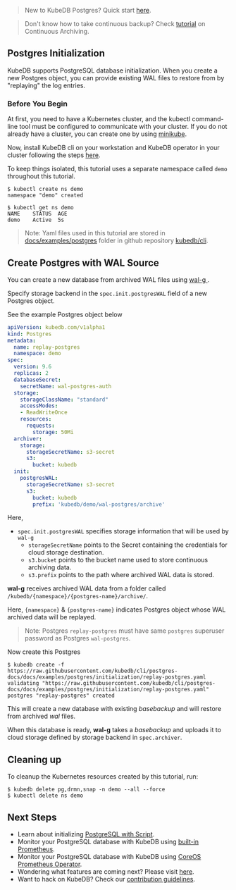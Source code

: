 > New to KubeDB Postgres?  Quick start [here](/docs/guides/postgres/quickstart/quickstart.md).

> Don't know how to take continuous backup?  Check [tutorial](/docs/guides/postgres/snapshot/continuous_archiving.md) on Continuous Archiving.

## Postgres Initialization

KubeDB supports PostgreSQL database initialization. When you create a new Postgres object, you can provide existing WAL files to restore from by "replaying" the log entries.

### Before You Begin

At first, you need to have a Kubernetes cluster, and the kubectl command-line tool must be configured to communicate with your cluster.
If you do not already have a cluster, you can create one by using [minikube](https://github.com/kubernetes/minikube).

Now, install KubeDB cli on your workstation and KubeDB operator in your cluster following the steps [here](/docs/setup/install.md).

To keep things isolated, this tutorial uses a separate namespace called `demo` throughout this tutorial.

```console
$ kubectl create ns demo
namespace "demo" created

$ kubectl get ns demo
NAME    STATUS  AGE
demo    Active  5s
```

> Note: Yaml files used in this tutorial are stored in [docs/examples/postgres](https://github.com/kubedb/cli/tree/postgres-docs/docs/examples/postgres) folder in github repository [kubedb/cli](https://github.com/kubedb/cli).


## Create Postgres with WAL Source

You can create a new database from archived WAL files using [wal-g ](https://github.com/wal-g/wal-g).

Specify storage backend in the `spec.init.postgresWAL` field of a new Postgres object.

See the example Postgres object below

```yaml
apiVersion: kubedb.com/v1alpha1
kind: Postgres
metadata:
  name: replay-postgres
  namespace: demo
spec:
  version: 9.6
  replicas: 2
  databaseSecret:
    secretName: wal-postgres-auth
  storage:
    storageClassName: "standard"
    accessModes:
    - ReadWriteOnce
    resources:
      requests:
        storage: 50Mi
  archiver:
    storage:
      storageSecretName: s3-secret
      s3:
        bucket: kubedb
  init:
    postgresWAL:
      storageSecretName: s3-secret
      s3:
        bucket: kubedb
        prefix: 'kubedb/demo/wal-postgres/archive'
```

Here,

- `spec.init.postgresWAL` specifies storage information that will be used by `wal-g`
	- `storageSecretName` points to the Secret containing the credentials for cloud storage destination.
	- `s3.bucket` points to the bucket name used to store continuous archiving data.
	- `s3.prefix` points to the path where archived WAL data is stored.

**wal-g** receives archived WAL data from a folder called `/kubedb/{namespace}/{postgres-name}/archive/`.

Here, `{namespace}` & `{postgres-name}` indicates Postgres object whose WAL archived data will be replayed.

> Note: Postgres `replay-postgres` must have same `postgres` superuser password as Postgres `wal-postgres`.

[//]: # (Describe authentication part. This should match with existing one)

Now create this Postgres

```console
$ kubedb create -f https://raw.githubusercontent.com/kubedb/cli/postgres-docs/docs/examples/postgres/initialization/replay-postgres.yaml
validating "https://raw.githubusercontent.com/kubedb/cli/postgres-docs/docs/examples/postgres/initialization/replay-postgres.yaml"
postgres "replay-postgres" created
```
This will create a new database with existing _basebackup_ and will restore from archived _wal_ files.

When this database is ready, **wal-g** takes a _basebackup_ and uploads it to cloud storage defined by storage backend in `spec.archiver`.

## Cleaning up
To cleanup the Kubernetes resources created by this tutorial, run:

```console
$ kubedb delete pg,drmn,snap -n demo --all --force
$ kubectl delete ns demo
```

## Next Steps
- Learn about initializing [PostgreSQL with Script](/docs/guides/postgres/initialization/script_source.md).
- Monitor your PostgreSQL database with KubeDB using [built-in Prometheus](/docs/guides/postgres/monitoring/using_builtin_prometheus.md).
- Monitor your PostgreSQL database with KubeDB using [CoreOS Prometheus Operator](/docs/guides/postgres/monitoring/using_coreos_prometheus_operator.md).
- Wondering what features are coming next? Please visit [here](/docs/roadmap.md).
- Want to hack on KubeDB? Check our [contribution guidelines](/docs/CONTRIBUTING.md).
